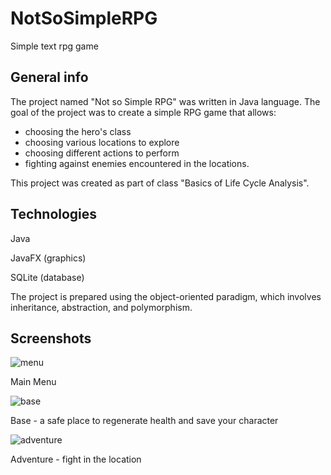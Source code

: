 # NotSoSimpleRPG
Simple text rpg game

## General info
The project named "Not so Simple RPG" was written in Java language.
The goal of the project was to create a simple RPG game that allows:

- choosing the hero's class
- choosing various locations to explore
- choosing different actions to perform
- fighting against enemies encountered in the locations.

This project was created as part of class "Basics of Life Cycle Analysis". 

## Technologies
Java

JavaFX (graphics)

SQLite (database)

The project is prepared using the object-oriented paradigm, which involves inheritance, abstraction, and polymorphism.

## Screenshots

![menu](https://user-images.githubusercontent.com/76056458/233843519-d41a6aa9-13c6-440d-a04c-c2c3f7cda3ba.png)

Main Menu 

![base](https://user-images.githubusercontent.com/76056458/233843524-ef3ae680-b6ab-4806-a9ef-820c94b59e5c.png)

Base - a safe place to regenerate health and save your character

![adventure](https://user-images.githubusercontent.com/76056458/233843528-1bece993-4762-48b0-8d9b-799a88ed4faf.png)

Adventure - fight in the location
